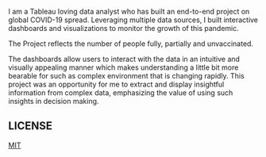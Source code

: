 I am a Tableau loving data analyst who has built an end-to-end project on global COVID-19 spread. Leveraging multiple data sources, I built interactive dashboards and visualizations to monitor the growth of this pandemic.

The Project reflects the number of people fully, partially and unvaccinated.

The dashboards allow users to interact with the data in an intuitive and visually appealing manner which makes understanding a little bit more bearable for such as complex environment that is changing rapidly. This project was an opportunity for me to extract and display insightful information from complex data, emphasizing the value of using such insights in decision making.

## LICENSE
[MIT](LICENSE)
